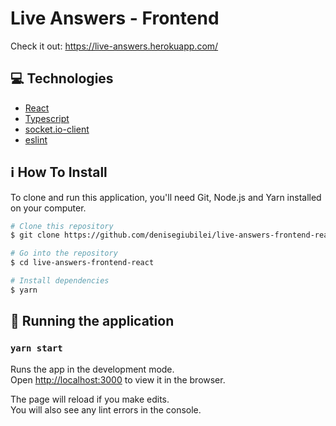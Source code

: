 # Live Answers - Frontend

Check it out: https://live-answers.herokuapp.com/

## :computer: Technologies

-  [React](https://reactjs.org)
-  [Typescript](https://www.typescriptlang.org/)
-  [socket.io-client](https://www.npmjs.com/package/socket.io-client)
-  [eslint](https://eslint.org/)

## :information_source: How To Install

To clone and run this application, you'll need Git, Node.js and Yarn installed on your computer.

```bash
# Clone this repository
$ git clone https://github.com/denisegiubilei/live-answers-frontend-react.git

# Go into the repository
$ cd live-answers-frontend-react

# Install dependencies
$ yarn


```
## :rocket: Running the application

### `yarn start`

Runs the app in the development mode.\
Open [http://localhost:3000](http://localhost:3000) to view it in the browser.

The page will reload if you make edits.\
You will also see any lint errors in the console.

